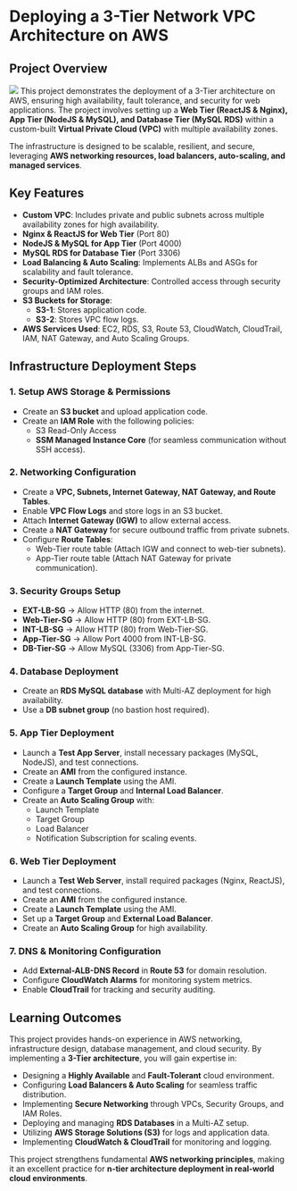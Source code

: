 # **Deploying a 3-Tier Network VPC Architecture on AWS**

## **Project Overview**

![](./image1.png)
This project demonstrates the deployment of a 3-Tier architecture on AWS, ensuring high availability, fault tolerance, and security for web applications. The project involves setting up a **Web Tier (ReactJS & Nginx), App Tier (NodeJS & MySQL), and Database Tier (MySQL RDS)** within a custom-built **Virtual Private Cloud (VPC)** with multiple availability zones.

The infrastructure is designed to be scalable, resilient, and secure, leveraging **AWS networking resources, load balancers, auto-scaling, and managed services**.

## **Key Features**
- **Custom VPC**: Includes private and public subnets across multiple availability zones for high availability.
- **Nginx & ReactJS for Web Tier** (Port 80)
- **NodeJS & MySQL for App Tier** (Port 4000)
- **MySQL RDS for Database Tier** (Port 3306)
- **Load Balancing & Auto Scaling**: Implements ALBs and ASGs for scalability and fault tolerance.
- **Security-Optimized Architecture**: Controlled access through security groups and IAM roles.
- **S3 Buckets for Storage**:
  - **S3-1**: Stores application code.
  - **S3-2**: Stores VPC flow logs.
- **AWS Services Used**: EC2, RDS, S3, Route 53, CloudWatch, CloudTrail, IAM, NAT Gateway, and Auto Scaling Groups.

## **Infrastructure Deployment Steps**

### **1. Setup AWS Storage & Permissions**
- Create an **S3 bucket** and upload application code.
- Create an **IAM Role** with the following policies:
  - S3 Read-Only Access
  - **SSM Managed Instance Core** (for seamless communication without SSH access).

### **2. Networking Configuration**
- Create a **VPC, Subnets, Internet Gateway, NAT Gateway, and Route Tables**.
- Enable **VPC Flow Logs** and store logs in an S3 bucket.
- Attach **Internet Gateway (IGW)** to allow external access.
- Create a **NAT Gateway** for secure outbound traffic from private subnets.
- Configure **Route Tables**:
  - Web-Tier route table (Attach IGW and connect to web-tier subnets).
  - App-Tier route table (Attach NAT Gateway for private communication).

### **3. Security Groups Setup**
- **EXT-LB-SG** → Allow HTTP (80) from the internet.
- **Web-Tier-SG** → Allow HTTP (80) from EXT-LB-SG.
- **INT-LB-SG** → Allow HTTP (80) from Web-Tier-SG.
- **App-Tier-SG** → Allow Port 4000 from INT-LB-SG.
- **DB-Tier-SG** → Allow MySQL (3306) from App-Tier-SG.

### **4. Database Deployment**
- Create an **RDS MySQL database** with Multi-AZ deployment for high availability.
- Use a **DB subnet group** (no bastion host required).

### **5. App Tier Deployment**
- Launch a **Test App Server**, install necessary packages (MySQL, NodeJS), and test connections.
- Create an **AMI** from the configured instance.
- Create a **Launch Template** using the AMI.
- Configure a **Target Group** and **Internal Load Balancer**.
- Create an **Auto Scaling Group** with:
  - Launch Template
  - Target Group
  - Load Balancer
  - Notification Subscription for scaling events.

### **6. Web Tier Deployment**
- Launch a **Test Web Server**, install required packages (Nginx, ReactJS), and test connections.
- Create an **AMI** from the configured instance.
- Create a **Launch Template** using the AMI.
- Set up a **Target Group** and **External Load Balancer**.
- Create an **Auto Scaling Group** for high availability.

### **7. DNS & Monitoring Configuration**
- Add **External-ALB-DNS Record** in **Route 53** for domain resolution.
- Configure **CloudWatch Alarms** for monitoring system metrics.
- Enable **CloudTrail** for tracking and security auditing.

## **Learning Outcomes**
This project provides hands-on experience in AWS networking, infrastructure design, database management, and cloud security. By implementing a **3-Tier architecture**, you will gain expertise in:
- Designing a **Highly Available** and **Fault-Tolerant** cloud environment.
- Configuring **Load Balancers & Auto Scaling** for seamless traffic distribution.
- Implementing **Secure Networking** through VPCs, Security Groups, and IAM Roles.
- Deploying and managing **RDS Databases** in a Multi-AZ setup.
- Utilizing **AWS Storage Solutions (S3)** for logs and application data.
- Implementing **CloudWatch & CloudTrail** for monitoring and logging.

This project strengthens fundamental **AWS networking principles**, making it an excellent practice for **n-tier architecture deployment in real-world cloud environments**.

